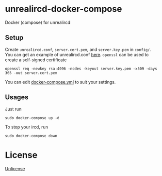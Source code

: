 # unrealircd-docker-compose

Docker (compose) for unrealircd

## Setup

Create `unrealircd.conf`, `server.cert.pem`, and `server.key.pem` in `config/`. You can get an example of unrealircd.conf [here](https://raw.githubusercontent.com/unrealircd/unrealircd/unreal52/doc/conf/examples/example.conf). `openssl` can be used to create a self-signed certificate

```
openssl req -newkey rsa:4096 -nodes -keyout server.key.pem -x509 -days 365 -out server.cert.pem
```

You can edit [docker-compose.yml](docker-compose.yml) to suit your settings.

## Usages

Just run

```
sudo docker-compose up -d
```

To stop your ircd, run

```
sudo docker-compose down
```

# License

[Unlicense](LICENSE)
